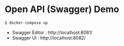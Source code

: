# Open API (Swagger) Demo

```bash
$ docker-compose up
```

- Swagger Editor : http://localhost:8081/
- Swagger UI : http://localhost:8082/
